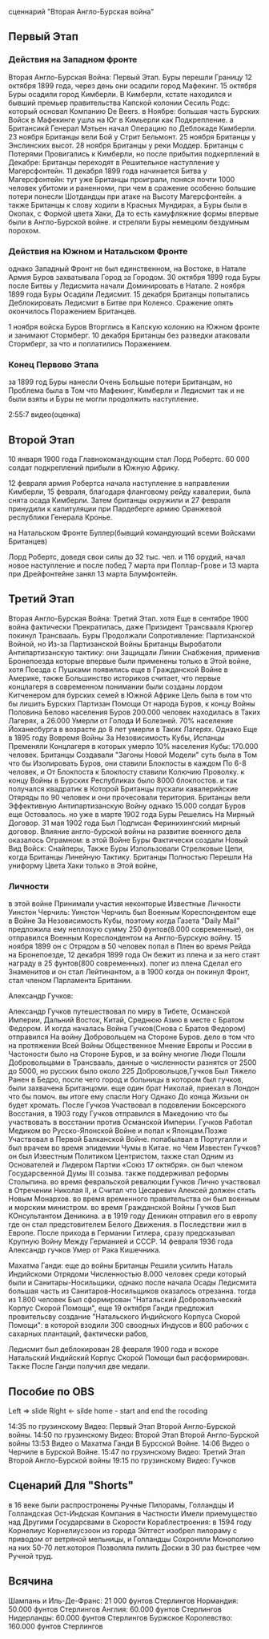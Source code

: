 сценнарий "Вторая Англо-Бурская война"
## Первый Этап

### Действия на Западном фронте

Вторая Англо-Бурская Война: Первый Этап.
Буры перешли Границу 12 октября 1899 года, через день они осадили город Мафекинг.
15 октября Буры осадили город Кимберли.
В Кимберли, кстате находился и бывший премьер правительства Капской колонии Сесиль Родс: который основал Компанию De Beers.
в Ноябре: большая часть Бурских Войск в Мафекинге ушла на Юг в Кимьерли как Подкрепление.
а Британсикй Генерал Мэтьен начал Операцию по Деблокаде Кимберли.
23 ноября Британцы вели Бой у Стрит Бельмонт.
25 ноября Британцы у Энслинских высот.
28 ноября Британцы у реки Моддер.
Британцы с Потерями Провигались к Кимберли,
но после прибытия подкерплений в Декабре: Британцы переходят в Решительное наступление у Магерсфонтейн.
11 декабря 1899 года начинается Битва у Магерсфонтейн:
тут уже Британцы проиграли, поняся почти 1000 человек убитоми и раненноми,
при чем в сражение особенно большие потери понесли Шотдандцы при атаке на Высоту Магерсфонтейн.
а также Британцы к слову ходили в Красных Мундирах, а Буры были в Окопах, с Формой цвета Хаки,
Да то есть камуфляжние формы впервые были в Англо-Бурской войне. и стреляли Буры немецким бездумным порохом.

### Действия на Южном и Натальском Фронте

однако Западный Фронт не был единственном, на Востоке, в Натале Армия Буров захватывала Город за Городом.
30 октября 1899 года Буры после Битвы у Ледисмита начали Доминировать в Натале.
2 ноября 1899 года Буры Осадили Ледисмит.
15 декабря Британцы попытались Деблокировать Ледисмит в Битве при Коленсо. Сражение опять окончилось Поражением Британцев.

1 ноября войска Буров Вторглись в Капскую колонию на Южном фронте и занимают Стормберг.
10 декабря Британцы без разведки атаковали Стормберг, за что и поплатились Поражением.

### Конец Первово Этапа

за 1899 год Буры нанесли Очень Большые потери Британцам, но Проблема была в Том что Мафекинг,
Кимберли и Ледисмит так и не были взяты и Буры не могли продолжить наступление.

2:55:7 видео(оценка)

## Второй Этап

10 января 1900 года Главнокомандующим стал Лорд Робертс. 60 000 солдат подкреплений прибыли в Южную Африку.

12 февраля армия Робертса начала наступление в направлении Кимберли, 15 февраля, благодаря фланговому рейду кавалерии, была снята осада Кимберли. Затем британцы окружили и 27 февраля принудили к капитуляции при Пардеберге армию Оранжевой республики Генерала Кронье.

на Натальском Фронте Буллер(бывщий командующий всеми Войсками Британцев)

Лорд Робертс, доведя свои силы до 32 тыс. чел. и 116 орудий, начал новое наступление и после побед 7 марта при Поплар-Грове и 13 марта при Дрейфонтейне занял 13 марта Блумфонтейн.


## Третий Этап

Вторая Англо-Бурская Война: Третий Этап.
хотя Еще в сентябре 1900 война фактически Прекратилась, даже Призидент Трансвааля Крюгер покинул Трансвааль.
Буры Продолжали Сопротивление: Партизанской Войной,
но Из-за Партизанской Войны Британцы Выробатоли Антипартизанскую тактику:
они Защищали Линии Снабжения, применив Бронепоезда которые впервые были применены только в Этой войне,
хотя Поезда с Пушками появились еще в Гражданской Войне в Америке,
также Большинство историков считает, что первые концлагеря в современном понимании были созданы лордом Китченером для бурских семей в Южной Африке
Цель была в том что бы лишить Бурских Партизан Помощи От народа Буров,
к концу Войны Половина Белово населения Буров 200.000 человек находилась в Таких Лагерях,
а 26.000 Умерли от Голода И Болезней. 70% население Йоханесбурга в возрасте до 8 лет умерли в Таких Лагерях.
Однако Еще в 1895 году Вовремя Войны За Незовисимость Кубы, Испанцы Пременяли Концлагеря в которых умерло 10% населения Кубы: 170.000 человек.
Британцы Создавали "Загоны Новой Модели" суть была в Том что бы Изолировать Буров,
они ставили Блокпосты в каждом По 6-8 человек, и От Блокпоста к Блокпосту ставили Колючию Проволку.
к концу Войны в Бурских Республиках было 8000 блокпостов.
и так получался квадратик в Которой Британцы пускали кавалерийские Отяряды по 90 человек и они прочесовали територия.
Британцы вели Эффективную Антипартизанскую Войну однако 15.000 солдат Буров еще Остовалось.
но уже в марте 1902 года Буры Решелись На Мирный Договор. 31 мая 1902 года Был Подписан Феринихингский мирный договор.
Влияние англо-бурской войны на развитие военного дела оказалось Ограмном:
в этой Войне Буры Фактически создали Новый Вид Войск: Снайперы, Также Буры Изпользовали Стрелковые Цепи, когда Британцы Линейную Тактику.
Британцы Полностью Перешли На униформу Цвета Хаки только в Этой войне,

### Личности

в этой войне Принимали участия неконторые Известные Личности
Уинстон Черчиль: Уинстон Черчиль был Военным Кореспондентом еще в Войне За Незовисимость Кубы, поэтому когда Газета "Daily Mail"
предложила ему неплохую сумму 250 фунтов(8.000 современные), он отправился Военным Кореспондентом на Англо-Бурскую войну.
15 ноября 1899 он с Отрядом в 50 человек попал в Плен во время Рейда на Бронепоезде,
12 декабря 1899 года Он бежит из плена и за него стаят награду в 25 фунтов(800 современных).
попег из плена Сделал его Знаменитов и он стал Лейтинантом, а в 1900 когда он покинул Фронт, стал членом Парламента Британии.

Александр Гучков:

Александр Гучков путешествовал по миру в Тибете, Османской Империи, Дальний Восток, Китай, Среднюю Азию в месте с Братом Федором.
И когда началась Война Гучков(Снова с Братов Федором) отправился На войну Добровольцем на Стороне Буров.
дело в том что на протяжении Всей Войны Общественное Мнение Европы и России в Частоности было на Стороне Буров,
и за войну многие Люди Пошли Добровольцами в Трансвааль, данные о численности разнятся от 2500 до 5000,
но русских было около 225 Добровольцов,Гучков Был Тяжело Ранен в Бедро,
после чего город и больницы в котором был гучков, были захвачена Британцоми.
еще один брат Николай, приехал в Лондон что бы помоч. вы итоге ему спасли Ногу Однако До конца Жизьни он будет хромать.
После Гучков Участвовал в подовлении Боксерского Восстания,
в 1903 году Гучков отправился в Македонию что бы участвовать в восстании против Османской Империи.
Гучков Работал Медиком во Русско-Японской Войне и попал к Японцам.Позже Участвовал в Первой Балканской Войне.
попабылвал в Португалли и был врачем во время эпидемии Чумы в Китае.
но Чем Известен Гучков? он был Известным Политиком Центристом, также стал Одним из Основателей и Лидером Партии «Союз 17 октября».
он был членом Государсвенной Думы III созыва. также поддерживал реформы Столыпина.
во время февральской ревалюции Гучков Лично участвовал в Отречении Николая II, и Считал что Цесаревич Алексей должен стать Новым Монархов.
во время временного правительства он был военным и морским министром.
во время Гражданской Войны Гучков Был КОнсультантом Деникина.
а в 1919 году Деникин отправил его в европу где он стал предстовителем Белого Движения.
в Последствии жил в Европе.
После прихода в Германии Гитлера, сразу предсказывал Крупную Войну Между Германией и СССР.
14 февраля 1936 года Александр гучков Умер от Рака Кишечника.




Махатма Ганди:
еще до войны Британцы Решили усилить Наталь Индийскоми Отрядоми Численностью 8.000 человек среди который были и Санитары-Носильщики,
однако после начала Осады Ледисмита большая часть из Санитаров-Носильщиков оказалось отрезанна.
тогда из 1.800 человек Был сформирован "Натальский Добровольческий Корпус Скорой Помощи",
еще 19 октября Ганди предложил провительсву создание "Натальского Индийского Корпуса Скорой Помощи":
в которой взодили 300 своодных Индусов и 800 рабочих с сахарных плантаций, фактически рабов,

Ледисмит был деблокирован 28 февраля 1900 года и вскоре Натальский Индийский Корпус Скорой Помощи был расформирован.
Также После Ганди получил две медали.

## Пособие по OBS

Left => slide
Right <- silde
home - start and end the rocoding

14:35 по грузинскому Видео: Первый Этап Второй Англо-Бурской войны.
14:50 по грузинскому Видео: Второй Этап Второй Англо-Бурской войны
 13:53 Видео о Махатма Ганди В Бурсской Войне.
 14:06 Видео о Черчиле в Бурской Войне.
15:47 по грузинскому Видео: Третий Этап Второй Англо-Бурской войны
19:15 по грузинскому Видео: Гучков


## Сценарий Для "Shorts"

в 16 веке были распростронены Ручные Пилорамы,
Голландцы И Голландская Ост-Индская Компания в Частности Имели приемущество над Другими Государсвами в Скорости Кораблестроения:
в 1594 году Корнелиус Корнелиусзоон из города Эйтгест изобрел пилораму с приводом от ветряной мельницы,
и Голландцы Сохроняли Монополию на них 50-70 лет.котороя Позволяла пилить Доски в 30 раз быстрее чем Ручной труд.

## Всячина

Шампань и Иль-Де-Франс: 21 000 фунтов Стерлингов
Нормандия: 50.000 фунтов Стерлингов
Англия: 60.000 фунтов Стерлингов
Нидерланды: 60.000 фунтов Стерлингов
Буржское Королевство: 160.000 фунтов Стерлингов
